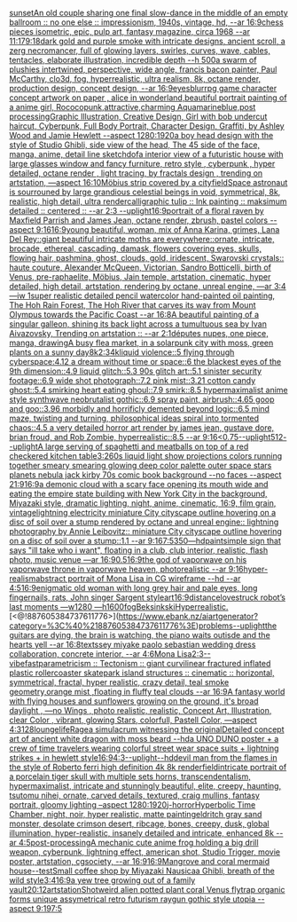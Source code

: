 [sunset](https://www.ebank.nz/aiartgenerator?category=sunset)[An old couple sharing one final slow-dance in the middle of an empty ballroom :: no one else :: impressionism, 1940s,  vintage, hd, --ar 16:9](https://www.ebank.nz/aiartgenerator?category=An%2520old%2520couple%2520sharing%2520one%2520final%2520slow-dance%2520in%2520the%2520middle%2520of%2520an%2520empty%2520ballroom%2520%3A%3A%2520no%2520one%2520else%2520%3A%3A%2520impressionism%2C%25201940s%2C%2520%2520vintage%2C%2520hd%2C%2520--ar%252016%3A9)[chess pieces isometric, epic, pulp art, fantasy magazine, circa 1968 --ar 11:17](https://www.ebank.nz/aiartgenerator?category=chess%2520pieces%2520isometric%2C%2520epic%2C%2520pulp%2520art%2C%2520fantasy%2520magazine%2C%2520circa%25201968%2520--ar%252011%3A17)[9:18](https://www.ebank.nz/aiartgenerator?category=9%3A18)[dark gold and purple smoke with intricate designs, ancient scroll, a zerg necromancer, full of glowing layers, swirles, curves, wave, cables, tentacles, elaborate illustration, incredible depth --h 500](https://www.ebank.nz/aiartgenerator?category=dark%2520gold%2520and%2520purple%2520smoke%2520with%2520intricate%2520designs%2C%2520ancient%2520scroll%2C%2520a%2520zerg%2520necromancer%2C%2520full%2520of%2520glowing%2520layers%2C%2520swirles%2C%2520curves%2C%2520wave%2C%2520cables%2C%2520tentacles%2C%2520elaborate%2520illustration%2C%2520incredible%2520depth%2520--h%2520500)[a swarm of plushies intertwined, perspective, wide angle, francis bacon painter, Paul McCarthy, clo3d, fog, hyperrealistic, ultra realism, 8k, octane render, production design, concept design, --ar 16:9](https://www.ebank.nz/aiartgenerator?category=a%2520swarm%2520of%2520plushies%2520intertwined%2C%2520perspective%2C%2520wide%2520angle%2C%2520francis%2520bacon%2520painter%2C%2520Paul%2520McCarthy%2C%2520clo3d%2C%2520fog%2C%2520hyperrealistic%2C%2520ultra%2520realism%2C%25208k%2C%2520octane%2520render%2C%2520production%2520design%2C%2520concept%2520design%2C%2520--ar%252016%3A9)[eyes](https://www.ebank.nz/aiartgenerator?category=eyes)[blur](https://www.ebank.nz/aiartgenerator?category=blur)[rpg game character concept artwork on paper , alice in wonderland,beautiful portrait painting of a anime girl, Rococopunk,attractive,charming Aquamarineblue,post processing](https://www.ebank.nz/aiartgenerator?category=rpg%2520game%2520character%2520concept%2520artwork%2520on%2520paper%2520%2C%2520alice%2520in%2520wonderland%2Cbeautiful%2520portrait%2520painting%2520of%2520a%2520anime%2520girl%2C%2520Rococopunk%2Cattractive%2Ccharming%2520Aquamarineblue%2Cpost%2520processing)[Graphic Illustration, Creative Design, Girl with bob undercut haircut, Cyberpunk, Full Body Portrait, Character Design, Graffiti, by Ashley Wood and Jamie Hewlett --aspect 1280:1920](https://www.ebank.nz/aiartgenerator?category=Graphic%2520Illustration%2C%2520Creative%2520Design%2C%2520Girl%2520with%2520bob%2520undercut%2520haircut%2C%2520Cyberpunk%2C%2520Full%2520Body%2520Portrait%2C%2520Character%2520Design%2C%2520Graffiti%2C%2520by%2520Ashley%2520Wood%2520and%2520Jamie%2520Hewlett%2520--aspect%25201280%3A1920)[a boy head design with the style of Studio Ghibli, side view of the head,  The 45 side of the face, manga, anime, detail line sketch](https://www.ebank.nz/aiartgenerator?category=a%2520boy%2520head%2520design%2520with%2520the%2520style%2520of%2520Studio%2520Ghibli%2C%2520side%2520view%2520of%2520the%2520head%2C%2520%2520The%252045%2520side%2520of%2520the%2520face%2C%2520manga%2C%2520anime%2C%2520detail%2520line%2520sketch)[dof](https://www.ebank.nz/aiartgenerator?category=dof)[a interior view of a futuristic house with large glasses window and fancy furniture, retro style , cyberpunk , hyper detailed, octane render , light tracing, by fractals design , trending on artstation, —aspect 16:10](https://www.ebank.nz/aiartgenerator?category=a%2520interior%2520view%2520of%2520a%2520futuristic%2520house%2520with%2520large%2520glasses%2520window%2520and%2520fancy%2520furniture%2C%2520retro%2520style%2520%2C%2520cyberpunk%2520%2C%2520hyper%2520detailed%2C%2520octane%2520render%2520%2C%2520light%2520tracing%2C%2520by%2520fractals%2520design%2520%2C%2520trending%2520on%2520artstation%2C%2520%E2%80%94aspect%252016%3A10)[Möbius strip covered by a city](https://www.ebank.nz/aiartgenerator?category=M%C3%B6bius%2520strip%2520covered%2520by%2520a%2520city)[field](https://www.ebank.nz/aiartgenerator?category=field)[Space astronaut is sourrouned by large grandious celestial beings in void, symmetrical, 8k, realistic, high detail, ultra render](https://www.ebank.nz/aiartgenerator?category=Space%2520astronaut%2520is%2520sourrouned%2520by%2520large%2520grandious%2520celestial%2520beings%2520in%2520void%2C%2520symmetrical%2C%25208k%2C%2520realistic%2C%2520high%2520detail%2C%2520ultra%2520render)[calligraphic tulip :: Ink painting :: maksimum detailed :: centered :: --ar 2:3 --uplight](https://www.ebank.nz/aiartgenerator?category=calligraphic%2520tulip%2520%3A%3A%2520Ink%2520painting%2520%3A%3A%2520maksimum%2520detailed%2520%3A%3A%2520centered%2520%3A%3A%2520--ar%25202%3A3%2520--uplight)[16:9](https://www.ebank.nz/aiartgenerator?category=16%3A9)[portrait of a floral raven by Maxfield Parrish and James Jean, octane render, zbrush, pastel colors --aspect 9:16](https://www.ebank.nz/aiartgenerator?category=portrait%2520of%2520a%2520floral%2520raven%2520by%2520Maxfield%2520Parrish%2520and%2520James%2520Jean%2C%2520octane%2520render%2C%2520zbrush%2C%2520pastel%2520colors%2520--aspect%25209%3A16)[16:9](https://www.ebank.nz/aiartgenerator?category=16%3A9)[young beautiful, woman, mix of Anna Karina, grimes, Lana Del Rey::giant beautiful intricate moths are everywhere::ornate, intricate, brocade, ethereal, cascading, damask, flowers covering eyes, skulls, flowing hair, pashmina, ghost, clouds, gold, iridescent, Swarovski crystals:: haute couture, Alexander McQueen, Victorian, Sandro Botticelli, birth of Venus, pre-raphaelite, Möbius, Jain temple, artstation, cinematic, hyper detailed, high detail, artstation, rendering by octane, unreal engine, —ar 3:4 —iw 1](https://www.ebank.nz/aiartgenerator?category=young%2520beautiful%2C%2520woman%2C%2520mix%2520of%2520Anna%2520Karina%2C%2520grimes%2C%2520Lana%2520Del%2520Rey%3A%3Agiant%2520beautiful%2520intricate%2520moths%2520are%2520everywhere%3A%3Aornate%2C%2520intricate%2C%2520brocade%2C%2520ethereal%2C%2520cascading%2C%2520damask%2C%2520flowers%2520covering%2520eyes%2C%2520skulls%2C%2520flowing%2520hair%2C%2520pashmina%2C%2520ghost%2C%2520clouds%2C%2520gold%2C%2520iridescent%2C%2520Swarovski%2520crystals%3A%3A%2520haute%2520couture%2C%2520Alexander%2520McQueen%2C%2520Victorian%2C%2520Sandro%2520Botticelli%2C%2520birth%2520of%2520Venus%2C%2520pre-raphaelite%2C%2520M%C3%B6bius%2C%2520Jain%2520temple%2C%2520artstation%2C%2520cinematic%2C%2520hyper%2520detailed%2C%2520high%2520detail%2C%2520artstation%2C%2520rendering%2520by%2520octane%2C%2520unreal%2520engine%2C%2520%E2%80%94ar%25203%3A4%2520%E2%80%94iw%25201)[super realistic detailed pencil watercolor hand-painted oil painting, The Hoh Rain Forest, The Hoh River that carves its way from Mount Olympus towards the Pacific Coast --ar 16:8](https://www.ebank.nz/aiartgenerator?category=super%2520realistic%2520detailed%2520pencil%2520watercolor%2520hand-painted%2520oil%2520painting%2C%2520The%2520Hoh%2520Rain%2520Forest%2C%2520The%2520Hoh%2520River%2520that%2520carves%2520its%2520way%2520from%2520Mount%2520Olympus%2520towards%2520the%2520Pacific%2520Coast%2520--ar%252016%3A8)[A beautiful painting of a singular galleon, shining its back light across a tumultuous sea by Ivan Aivazovsky, Trending on artstation :: --ar 2:1](https://www.ebank.nz/aiartgenerator?category=A%2520beautiful%2520painting%2520of%2520a%2520singular%2520galleon%2C%2520shining%2520its%2520back%2520light%2520across%2520a%2520tumultuous%2520sea%2520by%2520Ivan%2520Aivazovsky%2C%2520Trending%2520on%2520artstation%2520%3A%3A%2520--ar%25202%3A1)[députes nupes, one piece, manga, drawing](https://www.ebank.nz/aiartgenerator?category=d%C3%A9putes%2520nupes%2C%2520one%2520piece%2C%2520manga%2C%2520drawing)[A busy flea market, in a solarpunk city with moss, green plants on a sunny day](https://www.ebank.nz/aiartgenerator?category=A%2520busy%2520flea%2520market%2C%2520in%2520a%2520solarpunk%2520city%2520with%2520moss%2C%2520green%2520plants%2520on%2520a%2520sunny%2520day)[8k](https://www.ebank.nz/aiartgenerator?category=8k)[2:3](https://www.ebank.nz/aiartgenerator?category=2%3A3)[4k](https://www.ebank.nz/aiartgenerator?category=4k)[liquid violence::5 flying through cyberspace:4.12 a dream without time or space::6 the blackest eyes of the 9th dimension::4.9 liquid glitch::5.3 90s glitch art::5.1 sinister security footage::6.9 wide shot photograph::7.2 pink mist::3.21 cotton candy ghost::5.4 smirking heart eating ghoul::7.9 smirk::8.5 hypermaximalist anime style synthwave neobrutalist gothic::6.9 spray paint, airbrush::4.65 goop and goo::3.96 morbidly and horrificly demented beyond logic::6.5 mind maze, twisting and turning, philosophical ideas spiral into tormented chaos::4.5 a very detailed horror art render by james jean, gustave dore, brian froud, and Rob Zombie, hyperrealistic::8.5 --ar 9:16](https://www.ebank.nz/aiartgenerator?category=liquid%2520violence%3A%3A5%2520flying%2520through%2520cyberspace%3A4.12%2520a%2520dream%2520without%2520time%2520or%2520space%3A%3A6%2520the%2520blackest%2520eyes%2520of%2520the%25209th%2520dimension%3A%3A4.9%2520liquid%2520glitch%3A%3A5.3%252090s%2520glitch%2520art%3A%3A5.1%2520sinister%2520security%2520footage%3A%3A6.9%2520wide%2520shot%2520photograph%3A%3A7.2%2520pink%2520mist%3A%3A3.21%2520cotton%2520candy%2520ghost%3A%3A5.4%2520smirking%2520heart%2520eating%2520ghoul%3A%3A7.9%2520smirk%3A%3A8.5%2520hypermaximalist%2520anime%2520style%2520synthwave%2520neobrutalist%2520gothic%3A%3A6.9%2520spray%2520paint%2C%2520airbrush%3A%3A4.65%2520goop%2520and%2520goo%3A%3A3.96%2520morbidly%2520and%2520horrificly%2520demented%2520beyond%2520logic%3A%3A6.5%2520mind%2520maze%2C%2520twisting%2520and%2520turning%2C%2520philosophical%2520ideas%2520spiral%2520into%2520tormented%2520chaos%3A%3A4.5%2520a%2520very%2520detailed%2520horror%2520art%2520render%2520by%2520james%2520jean%2C%2520gustave%2520dore%2C%2520brian%2520froud%2C%2520and%2520Rob%2520Zombie%2C%2520hyperrealistic%3A%3A8.5%2520--ar%25209%3A16)[<0.75](https://www.ebank.nz/aiartgenerator?category=%3C0.75)[--uplight](https://www.ebank.nz/aiartgenerator?category=--uplight)[512](https://www.ebank.nz/aiartgenerator?category=512)[--uplight](https://www.ebank.nz/aiartgenerator?category=--uplight)[A large serving of spaghetti and meatballs on top of a red checkered kitchen table](https://www.ebank.nz/aiartgenerator?category=A%2520large%2520serving%2520of%2520spaghetti%2520and%2520meatballs%2520on%2520top%2520of%2520a%2520red%2520checkered%2520kitchen%2520table)[3:2](https://www.ebank.nz/aiartgenerator?category=3%3A2)[60s liquid light show projections colors running together smeary smearing glowing deep color palette outer space stars planets nebula jack kirby 70s comic book background  --no faces --aspect 21:9](https://www.ebank.nz/aiartgenerator?category=60s%2520liquid%2520light%2520show%2520projections%2520colors%2520running%2520together%2520smeary%2520smearing%2520glowing%2520deep%2520color%2520palette%2520outer%2520space%2520stars%2520planets%2520nebula%2520jack%2520kirby%252070s%2520comic%2520book%2520background%2520%2520--no%2520faces%2520--aspect%252021%3A9)[16:9](https://www.ebank.nz/aiartgenerator?category=16%3A9)[a demonic cloud with a scary face opening its mouth wide and eating the empire state building with New York City in the background, Miyazaki style, dramatic lighting, night, anime, cinematic, 16:9, film grain, vintage](https://www.ebank.nz/aiartgenerator?category=a%2520demonic%2520cloud%2520with%2520a%2520scary%2520face%2520opening%2520its%2520mouth%2520wide%2520and%2520eating%2520the%2520empire%2520state%2520building%2520with%2520New%2520York%2520City%2520in%2520the%2520background%2C%2520Miyazaki%2520style%2C%2520dramatic%2520lighting%2C%2520night%2C%2520anime%2C%2520cinematic%2C%252016%3A9%2C%2520film%2520grain%2C%2520vintage)[lightning electricity miniature City cityscape outline hovering on a disc of soil over a stump rendered by octane and unreal engine:: lightning photography by Annie Leibovitz:: miniature City cityscape outline hovering on a disc of soil over a stump::1.1 --ar 9:16](https://www.ebank.nz/aiartgenerator?category=lightning%2520electricity%2520miniature%2520City%2520cityscape%2520outline%2520hovering%2520on%2520a%2520disc%2520of%2520soil%2520over%2520a%2520stump%2520rendered%2520by%2520octane%2520and%2520unreal%2520engine%3A%3A%2520lightning%2520photography%2520by%2520Annie%2520Leibovitz%3A%3A%2520miniature%2520City%2520cityscape%2520outline%2520hovering%2520on%2520a%2520disc%2520of%2520soil%2520over%2520a%2520stump%3A%3A1.1%2520--ar%25209%3A16)[7:5](https://www.ebank.nz/aiartgenerator?category=7%3A5)[350](https://www.ebank.nz/aiartgenerator?category=350)[—hd](https://www.ebank.nz/aiartgenerator?category=%E2%80%94hd)[paint](https://www.ebank.nz/aiartgenerator?category=paint)[simple sign that says "ill take who i want", floating in a club, club interior, realistic, flash photo, music venue —ar 16:9](https://www.ebank.nz/aiartgenerator?category=simple%2520sign%2520that%2520says%2520%22ill%2520take%2520who%2520i%2520want%22%2C%2520floating%2520in%2520a%2520club%2C%2520club%2520interior%2C%2520realistic%2C%2520flash%2520photo%2C%2520music%2520venue%2520%E2%80%94ar%252016%3A9)[0.5](https://www.ebank.nz/aiartgenerator?category=0.5)[16:9](https://www.ebank.nz/aiartgenerator?category=16%3A9)[the god of vaporwave on his vaporwave throne in vaporwave heaven, photorealistic --ar 9:16](https://www.ebank.nz/aiartgenerator?category=the%2520god%2520of%2520vaporwave%2520on%2520his%2520vaporwave%2520throne%2520in%2520vaporwave%2520heaven%2C%2520photorealistic%2520--ar%25209%3A16)[hyper-realism](https://www.ebank.nz/aiartgenerator?category=hyper-realism)[abstract portrait of Mona Lisa in CG wireframe --hd --ar 4:5](https://www.ebank.nz/aiartgenerator?category=abstract%2520portrait%2520of%2520Mona%2520Lisa%2520in%2520CG%2520wireframe%2520--hd%2520--ar%25204%3A5)[16:9](https://www.ebank.nz/aiartgenerator?category=16%3A9)[enigmatic old woman with long grey hair and pale eyes, long fingernails, rats, John singer Sargent style](https://www.ebank.nz/aiartgenerator?category=enigmatic%2520old%2520woman%2520with%2520long%2520grey%2520hair%2520and%2520pale%2520eyes%2C%2520long%2520fingernails%2C%2520rats%2C%2520John%2520singer%2520Sargent%2520style)[art](https://www.ebank.nz/aiartgenerator?category=art)[16:9](https://www.ebank.nz/aiartgenerator?category=16%3A9)[distance](https://www.ebank.nz/aiartgenerator?category=distance)[lovestruck robot’s last moments —w1280 —h1600](https://www.ebank.nz/aiartgenerator?category=lovestruck%2520robot%E2%80%99s%2520last%2520moments%2520%E2%80%94w1280%2520%E2%80%94h1600)[fog](https://www.ebank.nz/aiartgenerator?category=fog)[Beksinkski](https://www.ebank.nz/aiartgenerator?category=Beksinkski)[Hyperrealistic.](https://www.ebank.nz/aiartgenerator?category=Hyperrealistic.)[<@!887605384737611776>](https://www.ebank.nz/aiartgenerator?category=%3C%40%21887605384737611776%3E)[problems](https://www.ebank.nz/aiartgenerator?category=problems)[--uplight](https://www.ebank.nz/aiartgenerator?category=--uplight)[the guitars are dying, the brain is watching, the piano waits outisde and the hearts yell --ar 16:8](https://www.ebank.nz/aiartgenerator?category=the%2520guitars%2520are%2520dying%2C%2520the%2520brain%2520is%2520watching%2C%2520the%2520piano%2520waits%2520outisde%2520and%2520the%2520hearts%2520yell%2520--ar%252016%3A8)[text](https://www.ebank.nz/aiartgenerator?category=text)[ssey miyake paolo sebastian wedding dress collaboration, concrete interior, --ar 4:6](https://www.ebank.nz/aiartgenerator?category=ssey%2520miyake%2520paolo%2520sebastian%2520wedding%2520dress%2520collaboration%2C%2520concrete%2520interior%2C%2520--ar%25204%3A6)[Mona Lisa](https://www.ebank.nz/aiartgenerator?category=Mona%2520Lisa)[2:3](https://www.ebank.nz/aiartgenerator?category=2%3A3)[--vibefast](https://www.ebank.nz/aiartgenerator?category=--vibefast)[parametricism :: Tectonism :: giant curvilinear fractured inflated plastic rollercoaster skatepark island structures :: cinematic :: horizontal, symmetrical, fractal, hyper realistic, crazy detail, teal smoke geometry,orange mist ,floating in fluffy teal clouds --ar 16:9](https://www.ebank.nz/aiartgenerator?category=parametricism%2520%3A%3A%2520Tectonism%2520%3A%3A%2520giant%2520curvilinear%2520fractured%2520inflated%2520plastic%2520rollercoaster%2520skatepark%2520island%2520structures%2520%3A%3A%2520cinematic%2520%3A%3A%2520horizontal%2C%2520symmetrical%2C%2520fractal%2C%2520hyper%2520realistic%2C%2520crazy%2520detail%2C%2520teal%2520smoke%2520geometry%2Corange%2520mist%2520%2Cfloating%2520in%2520fluffy%2520teal%2520clouds%2520--ar%252016%3A9)[A fantasy world with flying houses and sunflowers growing on the ground, it's broad daylight , —no Wings , photo realistic, realistic, Concept Art, Illustration, clear Color , vibrant, glowing Stars, colorfull, Pastell Color, —aspect 4:3](https://www.ebank.nz/aiartgenerator?category=A%2520fantasy%2520world%2520with%2520flying%2520houses%2520and%2520sunflowers%2520growing%2520on%2520the%2520ground%2C%2520it%27s%2520broad%2520daylight%2520%2C%2520%E2%80%94no%2520Wings%2520%2C%2520photo%2520realistic%2C%2520realistic%2C%2520Concept%2520Art%2C%2520Illustration%2C%2520clear%2520Color%2520%2C%2520vibrant%2C%2520glowing%2520Stars%2C%2520colorfull%2C%2520Pastell%2520Color%2C%2520%E2%80%94aspect%25204%3A3)[128](https://www.ebank.nz/aiartgenerator?category=128)[lounge](https://www.ebank.nz/aiartgenerator?category=lounge)[life](https://www.ebank.nz/aiartgenerator?category=life)[Rage](https://www.ebank.nz/aiartgenerator?category=Rage)[a simulacrum witnessing the original](https://www.ebank.nz/aiartgenerator?category=a%2520simulacrum%2520witnessing%2520the%2520original)[Detailed concept art of ancient white dragon with moss beard --hd](https://www.ebank.nz/aiartgenerator?category=Detailed%2520concept%2520art%2520of%2520ancient%2520white%2520dragon%2520with%2520moss%2520beard%2520--hd)[a UNO DUNO poster + a crew of time travelers wearing colorful street wear space suits + lightning strikes + in hewlett style](https://www.ebank.nz/aiartgenerator?category=a%2520UNO%2520DUNO%2520poster%2520%2B%2520a%2520crew%2520of%2520time%2520travelers%2520wearing%2520colorful%2520street%2520wear%2520space%2520suits%2520%2B%2520lightning%2520strikes%2520%2B%2520in%2520hewlett%2520style)[16:9](https://www.ebank.nz/aiartgenerator?category=16%3A9)[4:3](https://www.ebank.nz/aiartgenerator?category=4%3A3)[--uplight](https://www.ebank.nz/aiartgenerator?category=--uplight)[--hd](https://www.ebank.nz/aiartgenerator?category=--hd)[devil man from the flames in the style of Roberto ferri high definition 4k 8k render](https://www.ebank.nz/aiartgenerator?category=devil%2520man%2520from%2520the%2520flames%2520in%2520the%2520style%2520of%2520Roberto%2520ferri%2520high%2520definition%25204k%25208k%2520render)[field](https://www.ebank.nz/aiartgenerator?category=field)[intricate portrait of a porcelain tiger skull with multiple sets horns, transcendentalism, hypermaximalist, intricate and stunningly beautiful, elite, creepy, haunting, tsutomu nihei, ornate, carved details, textured, craig mullins, fantasy portrait, gloomy lighting –aspect 1280:1920](https://www.ebank.nz/aiartgenerator?category=intricate%2520portrait%2520of%2520a%2520porcelain%2520tiger%2520skull%2520with%2520multiple%2520sets%2520horns%2C%2520transcendentalism%2C%2520hypermaximalist%2C%2520intricate%2520and%2520stunningly%2520beautiful%2C%2520elite%2C%2520creepy%2C%2520haunting%2C%2520tsutomu%2520nihei%2C%2520ornate%2C%2520carved%2520details%2C%2520textured%2C%2520craig%2520mullins%2C%2520fantasy%2520portrait%2C%2520gloomy%2520lighting%2520%E2%80%93aspect%25201280%3A1920)[j-horror](https://www.ebank.nz/aiartgenerator?category=j-horror)[Hyperbolic Time Chamber, night, noir, hyper realistic, matte painting](https://www.ebank.nz/aiartgenerator?category=Hyperbolic%2520Time%2520Chamber%2C%2520night%2C%2520noir%2C%2520hyper%2520realistic%2C%2520matte%2520painting)[eldritch gray sand monster, desolate crimson desert, ribcage, bones, creepy, dusk, global illumination, hyper-realistic, insanely detailed and intricate, enhanced 8k --ar 4:5](https://www.ebank.nz/aiartgenerator?category=eldritch%2520gray%2520sand%2520monster%2C%2520desolate%2520crimson%2520desert%2C%2520ribcage%2C%2520bones%2C%2520creepy%2C%2520dusk%2C%2520global%2520illumination%2C%2520hyper-realistic%2C%2520insanely%2520detailed%2520and%2520intricate%2C%2520enhanced%25208k%2520--ar%25204%3A5)[post-processing](https://www.ebank.nz/aiartgenerator?category=post-processing)[A mechanic cute anime frog holding a big drill weapon, cyberpunk, lightning effect, american shot, Studio Trigger, movie poster, artstation, cgsociety, --ar 16:9](https://www.ebank.nz/aiartgenerator?category=A%2520mechanic%2520cute%2520anime%2520frog%2520holding%2520a%2520big%2520drill%2520weapon%2C%2520cyberpunk%2C%2520lightning%2520effect%2C%2520american%2520shot%2C%2520Studio%2520Trigger%2C%2520movie%2520poster%2C%2520artstation%2C%2520cgsociety%2C%2520--ar%252016%3A9)[16:9](https://www.ebank.nz/aiartgenerator?category=16%3A9)[Mangrove and coral mermaid house](https://www.ebank.nz/aiartgenerator?category=Mangrove%2520and%2520coral%2520mermaid%2520house)[--test](https://www.ebank.nz/aiartgenerator?category=--test)[Small coffee shop by Miyazaki Nausicaa Ghibli, breath of the wild style](https://www.ebank.nz/aiartgenerator?category=Small%2520coffee%2520shop%2520by%2520Miyazaki%2520Nausicaa%2520Ghibli%2C%2520breath%2520of%2520the%2520wild%2520style)[3:4](https://www.ebank.nz/aiartgenerator?category=3%3A4)[16:9](https://www.ebank.nz/aiartgenerator?category=16%3A9)[a yew tree growing out of a family vault](https://www.ebank.nz/aiartgenerator?category=a%2520yew%2520tree%2520growing%2520out%2520of%2520a%2520family%2520vault)[20:12](https://www.ebank.nz/aiartgenerator?category=20%3A12)[artstation](https://www.ebank.nz/aiartgenerator?category=artstation)[Shot](https://www.ebank.nz/aiartgenerator?category=Shot)[weird alien potted plant coral Venus flytrap  organic forms unique assymetrical  retro futurism raygun gothic style utopia --aspect 9:19](https://www.ebank.nz/aiartgenerator?category=weird%2520alien%2520potted%2520plant%2520coral%2520Venus%2520flytrap%2520%2520organic%2520forms%2520unique%2520assymetrical%2520%2520retro%2520futurism%2520raygun%2520gothic%2520style%2520utopia%2520--aspect%25209%3A19)[7:5](https://www.ebank.nz/aiartgenerator?category=7%3A5)